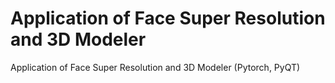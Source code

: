 # Application of Face Super Resolution and 3D Modeler
 Application of Face Super Resolution and 3D Modeler (Pytorch, PyQT)
